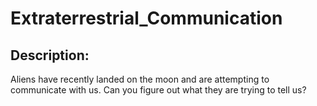 
# Extraterrestrial_Communication
## Description:
Aliens have recently landed on the moon and are attempting to communicate with us.
Can you figure out what they are trying to tell us?



